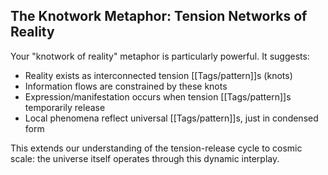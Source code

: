 ## The Knotwork Metaphor: Tension Networks of Reality

Your "knotwork of reality" metaphor is particularly powerful. It suggests:

- Reality exists as interconnected tension [[Tags/pattern]]s (knots)
- Information flows are constrained by these knots
- Expression/manifestation occurs when tension [[Tags/pattern]]s temporarily release
- Local phenomena reflect universal [[Tags/pattern]]s, just in condensed form

This extends our understanding of the tension-release cycle to cosmic scale: the universe itself operates through this dynamic interplay.